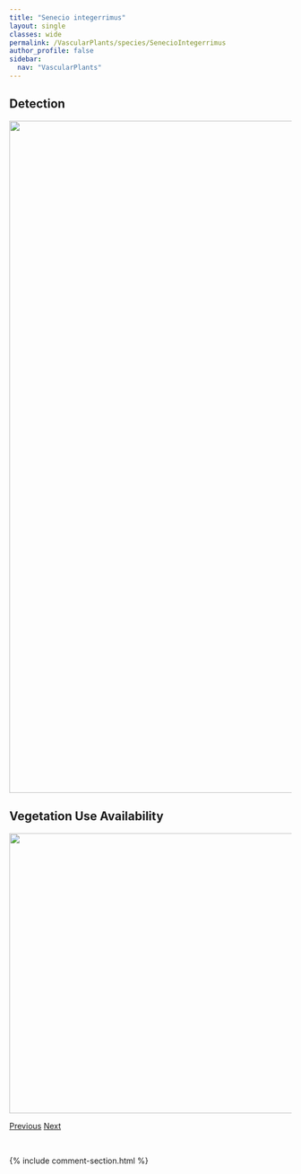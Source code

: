 ```yaml
---
title: "Senecio integerrimus"
layout: single
classes: wide
permalink: /VascularPlants/species/SenecioIntegerrimus
author_profile: false
sidebar:
  nav: "VascularPlants"
---
```


<h2>Detection</h2>

<a href="https://drive.google.com/uc?export=view&id=1R1EpYiJ67yBzxUuvm7eaBdeKNylmxIdu">
<img src="https://drive.google.com/uc?export=view&id=1R1EpYiJ67yBzxUuvm7eaBdeKNylmxIdu" height = "1200" width = "800">
</a>


<h2>Vegetation Use Availability</h2>

<a href="https://drive.google.com/uc?export=view&id=1PYM8_Dm5roBVlCF17CxzWq4v6H5nM7FS">
<img src="https://drive.google.com/uc?export=view&id=1PYM8_Dm5roBVlCF17CxzWq4v6H5nM7FS" height = "500" width = "1000">
</a>


<a href="/DevelopmentWebsite/VascularPlants/species/SenecioEremophilus" class="pagination--pager" title="Cut Leaved Ragwort">Previous</a> <a href="/DevelopmentWebsite/VascularPlants/species/SenecioLugens" class="pagination--pager" title="Senecio lugens">Next</a>

<p>&nbsp;</p>

{% include comment-section.html %}

